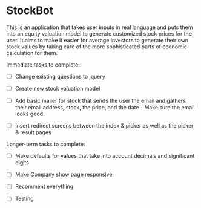 StockBot
=========

This is an application that takes user inputs in real language and puts them into an equity valuation model to generate customized stock prices for the user.  It aims to make it easier for average investors to generate their own stock values by taking care of the more sophisticated parts of economic calculation for them.

Immediate tasks to complete:

- [ ] Change existing questions to jquery 

- [ ] Create new stock valuation model

- [ ] Add basic mailer for stock that sends the user the email and gathers their email address, stock, the price, and the date - Make sure the email looks good.    

- [ ] Insert redirect screens between the index & picker as well as the picker & result pages

Longer-term tasks to complete:

- [ ] Make defaults for values that take into account decimals and significant digits

- [ ] Make Company show page responsive

- [ ] Recomment everything

- [ ] Testing
